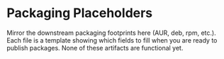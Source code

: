 # Packaging Placeholders

Mirror the downstream packaging footprints here (AUR, deb, rpm, etc.). Each file is a template showing which fields to fill when you are ready to publish packages. None of these artifacts are functional yet.
